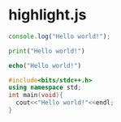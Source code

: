 # highlight.js

```js
console.log("Hello world!");
```

```py
print("Hello world!")
```

```php
echo("Hello world!")
```

```cpp
#include<bits/stdc++.h>
using namespace std;
int main(void){
  cout<<"Hello world!"<<endl;
}
```
